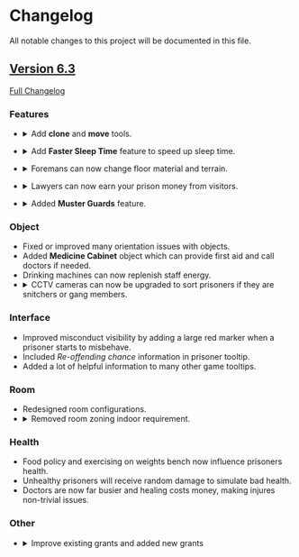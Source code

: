 # Changelog

All notable changes to this project will be documented in this file.

## [Version 6.3](https://github.com/yooksi/pa-aio-deluxe/releases/tag/v6.3)

[Full Changelog](https://github.com/yooksi/pa-aio-deluxe/commit/95276ad5ad0097f84f69fb1f03d2559f03a2dc36)

### Features

- <details>
	<summary>Add <b>clone</b> and <b>move</b> tools.</summary>
	<ul>
		<li>You can easily select a room and clone or move it.
		<li>Several modes of cloning are at your service.
		<li>You can also move or rotate objects.
	</ul>
</details>
	
- <details>
	<summary>Add <b>Faster Sleep Time</b> feature to speed up sleep time.</summary>
	<ul>
		<li>Enable this feature in the warden context menu.
		<li>Cheat mode is <b>required</b> for this feature to work.
	</ul>
</details>
	
- <details>
	<summary>Foremans can now change floor material and terrain.</summary>
	<ul>
		<li>Cheat mode is <b>required</b> for this feature to work.
		<li>Works in the following tile range:
		<ul>
			<li>Borders
			<li>Grids (every 10 meters)
			<li>Other outdoor tiles.
		</ul>
	</ul>
</details>
	
- <details>
	<summary>Lawyers can now earn your prison money from visitors.</summary>
	<p>Visitation is still good for you even when phone booths can easily satisfy family needs.</p>
</details>
	
- <details>
	<summary>Added <b>Muster Guards</b> feature.</summary>
	<p>Summons guards to a single location helping you deal with tough prisoners.</p>
</details>

### Object

- Fixed or improved many orientation issues with objects.
- Added **Medicine Cabinet** object which can provide first aid and call doctors if needed.
- Drinking machines can now replenish staff energy.
- <details>
	<summary>CCTV cameras can now be upgraded to sort prisoners if they are snitchers or gang members.</summary>
	<p>This should result in a decrease in murder and fight incidents</p>
</details>

### Interface

- Improved misconduct visibility by adding a large red marker when a prisoner starts to misbehave.
- Included *Re-offending chance* information in prisoner tooltip.
- Added a lot of helpful information to many other game tooltips.

### Room

- Redesigned room configurations.
- <details>
	<summary>Removed room zoning indoor requirement.</summary>
	<ul>
		<li>This requirement required foundation and walls to be built before the room could be zoned.
		<li>Now you can freely plan your prison before dealing with foundations, walls and doors.
	</ul>
</details>

### Health

- Food policy and exercising on weights bench now influence prisoners health. 
- Unhealthy prisoners will receive random damage to simulate bad health.
- Doctors are now far busier and healing costs money, making injures non-trivial issues.

### Other

- <details>
	<summary>Improve existing grants and added new grants</summary>
	<p>Grants should now provide more player guidance and make you favour low re-offending rate and minimal guards.</p>
</details>
